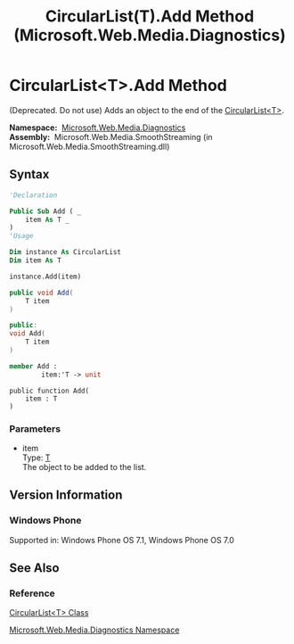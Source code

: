 ﻿---
title: CircularList(T).Add Method  (Microsoft.Web.Media.Diagnostics)
TOCTitle: Add Method
ms:assetid: M:Microsoft.Web.Media.Diagnostics.CircularList`1.Add(`0)
ms:mtpsurl: https://msdn.microsoft.com/en-us/library/Ff728132(v=VS.95)
ms:contentKeyID: 46500550
ms.date: 05/31/2012
mtps_version: v=VS.95
f1_keywords:
- Microsoft.Web.Media.Diagnostics.CircularList`1.Add
dev_langs:
- csharp
- jscript
- vb
- FSharp
- cpp
api_location:
- Microsoft.Web.Media.SmoothStreaming.dll
api_name:
- Microsoft.Web.Media.Diagnostics.CircularList`1.Add
api_type:
- Managed
topic_type:
- apiref
- kbSyntax
product_family_name: VS
ROBOTS: INDEX,FOLLOW
---

# CircularList\<T\>.Add Method

(Deprecated. Do not use) Adds an object to the end of the [CircularList\<T\>](circularlist-t-class-microsoft-web-media-diagnostics_1.md).

**Namespace:**  [Microsoft.Web.Media.Diagnostics](microsoft-web-media-diagnostics-namespace_1.md)  
**Assembly:**  Microsoft.Web.Media.SmoothStreaming (in Microsoft.Web.Media.SmoothStreaming.dll)

## Syntax

```vb
'Declaration

Public Sub Add ( _
    item As T _
)
'Usage

Dim instance As CircularList
Dim item As T

instance.Add(item)
```

```csharp
public void Add(
    T item
)
```

```cpp
public:
void Add(
    T item
)
```

``` fsharp
member Add : 
        item:'T -> unit 
```

```jscript
public function Add(
    item : T
)
```

### Parameters

  - item  
    Type: [T](circularlist-t-class-microsoft-web-media-diagnostics_1.md)  
    The object to be added to the list.

## Version Information

### Windows Phone

Supported in: Windows Phone OS 7.1, Windows Phone OS 7.0  

## See Also

### Reference

[CircularList\<T\> Class](circularlist-t-class-microsoft-web-media-diagnostics_1.md)

[Microsoft.Web.Media.Diagnostics Namespace](microsoft-web-media-diagnostics-namespace_1.md)


